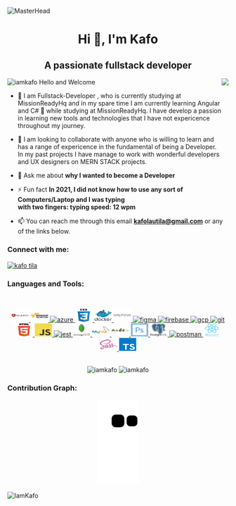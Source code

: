 ![MasterHead](https://developers.giphy.com/branch/master/static/api-512d36c09662682717108a38bbb5c57d.gif)
<h1 align="center">Hi 👋, I'm Kafo</h1>
<h2 align="center">A passionate fullstack developer</h2>
<img align="right" height="150" src="https://i.pinimg.com/originals/8d/62/1f/8d621f66f551b6a39072473d52280ff0.gif">


<p align="left" > <img src="https://komarev.com/ghpvc/?username=iamkafo&label=Profile%20views&color=0e75b6&style=flat" alt="iamkafo"  /> Hello and Welcome</p>


  - 🌱 I am Fullstack-Developer , who is currently studying at MissionReadyHq and in my spare time I am currently learning Angular and C# 👾
      while studying at MissionReadyHq. I have develop a passion in learning new tools and technologies that I have not expericence throughout my journey.

  - 💞️ I am looking to collaborate with anyone who is willing to learn and has a range of expericence in the fundamental of being a Developer. In my past projects I     have manage to work with wonderful developers and UX designers on MERN STACK projects.

  - 💬 Ask me about **why I wanted to become a Developer** 

  - ⚡ Fun fact **In 2021, I did not know how to use any sort of Computers/Laptop and I was typing <br> with two fingers: typing speed: 12 wpm**

  - 📫 You can reach me through this email **kafolautila@gmail.com** or any of the links below.


<h3 align="left">Connect with me:</h3>
<p align="left">
<a href="https://fb.com/kafo tila" target="blank"><img align="center" src="https://raw.githubusercontent.com/rahuldkjain/github-profile-readme-generator/master/src/images/icons/Social/facebook.svg" alt="kafo tila" height="30" width="40" /></a>
</p>

<h3 align="left">Languages and Tools:</h3><br>
<p align="center"> <a href="https://angular.io" target="_blank" rel="noreferrer"> <img src="https://raw.githubusercontent.com/devicons/devicon/master/icons/angularjs/angularjs-original-wordmark.svg" alt="angularjs" width="40" height="30"/> </a> <a href="https://aws.amazon.com" target="_blank" rel="noreferrer"> <img src="https://raw.githubusercontent.com/devicons/devicon/master/icons/amazonwebservices/amazonwebservices-original-wordmark.svg" alt="aws" width="40" height="30"/> </a> <a href="https://azure.microsoft.com/en-in/" target="_blank" rel="noreferrer"> <img src="https://www.vectorlogo.zone/logos/microsoft_azure/microsoft_azure-icon.svg" alt="azure" width="40" height="30"/> </a> <a href="https://www.w3schools.com/css/" target="_blank" rel="noreferrer"> <img src="https://raw.githubusercontent.com/devicons/devicon/master/icons/css3/css3-original-wordmark.svg" alt="css3" width="40" height="30"/> </a> <a href="https://www.docker.com/" target="_blank" rel="noreferrer"> <img src="https://raw.githubusercontent.com/devicons/devicon/master/icons/docker/docker-original-wordmark.svg" alt="docker" width="40" height="30"/> </a> <a href="https://expressjs.com" target="_blank" rel="noreferrer"> <img src="https://raw.githubusercontent.com/devicons/devicon/master/icons/express/express-original-wordmark.svg" alt="express" width="40" height="30"/> </a> <a href="https://www.figma.com/" target="_blank" rel="noreferrer"> <img src="https://www.vectorlogo.zone/logos/figma/figma-icon.svg" alt="figma" width="40" height="30"/> </a> <a href="https://firebase.google.com/" target="_blank" rel="noreferrer"> <img src="https://www.vectorlogo.zone/logos/firebase/firebase-icon.svg" alt="firebase" width="40" height="30"/> </a> <a href="https://cloud.google.com" target="_blank" rel="noreferrer"> <img src="https://www.vectorlogo.zone/logos/google_cloud/google_cloud-icon.svg" alt="gcp" width="40" height="30"/> </a> <a href="https://git-scm.com/" target="_blank" rel="noreferrer"> <img src="https://www.vectorlogo.zone/logos/git-scm/git-scm-icon.svg" alt="git" width="40" height="30"/> </a> <a href="https://www.w3.org/html/" target="_blank" rel="noreferrer"> <img src="https://raw.githubusercontent.com/devicons/devicon/master/icons/html5/html5-original-wordmark.svg" alt="html5" width="40" height="30"/> </a> <a href="https://developer.mozilla.org/en-US/docs/Web/JavaScript" target="_blank" rel="noreferrer"> <img src="https://raw.githubusercontent.com/devicons/devicon/master/icons/javascript/javascript-original.svg" alt="javascript" width="40" height="30"/> </a> <a href="https://jestjs.io" target="_blank" rel="noreferrer"> <img src="https://www.vectorlogo.zone/logos/jestjsio/jestjsio-icon.svg" alt="jest" width="40" height="30"/> </a> <a href="https://www.mongodb.com/" target="_blank" rel="noreferrer"> <img src="https://raw.githubusercontent.com/devicons/devicon/master/icons/mongodb/mongodb-original-wordmark.svg" alt="mongodb" width="40" height="30"/> </a> <a href="https://www.mysql.com/" target="_blank" rel="noreferrer"> <img src="https://raw.githubusercontent.com/devicons/devicon/master/icons/mysql/mysql-original-wordmark.svg" alt="mysql" width="40" height="30"/> </a> <a href="https://nodejs.org" target="_blank" rel="noreferrer"> <img src="https://raw.githubusercontent.com/devicons/devicon/master/icons/nodejs/nodejs-original-wordmark.svg" alt="nodejs" width="40" height="30"/> </a> <a href="https://www.photoshop.com/en" target="_blank" rel="noreferrer"> <img src="https://raw.githubusercontent.com/devicons/devicon/master/icons/photoshop/photoshop-line.svg" alt="photoshop" width="40" height="30"/> </a> <a href="https://www.postgresql.org" target="_blank" rel="noreferrer"> <img src="https://raw.githubusercontent.com/devicons/devicon/master/icons/postgresql/postgresql-original-wordmark.svg" alt="postgresql" width="40" height="30"/> </a> <a href="https://postman.com" target="_blank" rel="noreferrer"> <img src="https://www.vectorlogo.zone/logos/getpostman/getpostman-icon.svg" alt="postman" width="40" height="30"/> </a> <a href="https://reactjs.org/" target="_blank" rel="noreferrer"> <img src="https://raw.githubusercontent.com/devicons/devicon/master/icons/react/react-original-wordmark.svg" alt="react" width="40" height="30"/> </a> <a href="https://sass-lang.com" target="_blank" rel="noreferrer"> <img src="https://raw.githubusercontent.com/devicons/devicon/master/icons/sass/sass-original.svg" alt="sass" width="40" height="30"/> </a> <a href="https://www.typescriptlang.org/" target="_blank" rel="noreferrer"> <img src="https://raw.githubusercontent.com/devicons/devicon/master/icons/typescript/typescript-original.svg" alt="typescript" width="40" height="30"/> </a> </p>
</div>
<br>

<div align="center">
  <img height="180em" src="https://github-readme-stats.vercel.app/api?username=iamkafo&show_icons=true&locale=en" alt="iamkafo" />
  <img height="180em" src="https://github-readme-streak-stats.herokuapp.com/?user=iamkafo&" alt="iamkafo" /></p></p>
<!--   <img height="180em" src="https://github-readme-stats.vercel.app/api/top-langs?username=iamkafo&show_icons=true&locale=en&layout=compact" alt="iamkafo" /> -->
</div>
<h3 align="left">Contribution Graph:</h3>
<div align="center" >
  
![snake gif](https://github.com/IamKafo/IamKafo/blob/output/github-contribution-grid-snake.svg) 
  
</div>


<p><a href="https://ko-fi.com/IamKafo"> <img align="left" src="https://cdn.ko-fi.com/cdn/kofi3.png?v=3" height="50" width="210" alt="IamKafo" /></a></p><br><br>





